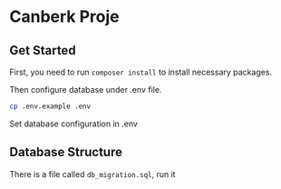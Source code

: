 # Canberk Proje

## Get Started

First, you need to run `composer install` to install necessary packages.

Then configure database under .env file.

```bash
cp .env.example .env
```

Set database configuration in .env

## Database Structure

There is a file called `db_migration.sql`, run it
